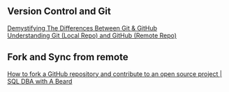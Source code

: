## Version Control and Git

[Demystifying The Differences Between Git & GitHub](https://medium.com/edureka/git-vs-github-67c511d09d3e/)
<br>
[Understanding Git (Local Repo) and GitHub (Remote Repo)](https://medium.com/swlh/git-local-repo-and-github-remote-repo-eae1c948fbf5)

## Fork and Sync from remote
[How to fork a GitHub repository and contribute to an open source project | SQL DBA with A Beard](https://sqldbawithabeard.com/2019/11/29/how-to-fork-a-github-repository-and-contribute-to-an-open-source-project/?utm_source=dlvr.it&utm_medium=facebook)
<br>
[](url)
